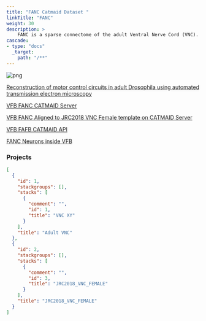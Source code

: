 ```yaml
---
title: "FANC Catmaid Dataset "
linkTitle: "FANC"
weight: 30
description: >
    FANC is a sparse connectome of the adult Ventral Nerve Cord (VNC). Reconstruction of motor control circuits in adult Drosophila using automated transmission electron microscopy; Jasper S. Phelps, David Grant Colburn Hildebrand, Brett J. Graham, Aaron T. Kuan, Logan A. Thomas, Tri M. Nguyen, Julia Buhmann, Anthony W. Azevedo, Anne Sustar, Sweta Agrawal, Mingguan Liu, Brendan L. Shanny, Jan Funke, John C. Tuthill, and Wei-Chung Allen Lee. https://doi.org/10.1016/j.cell.2020.12.013 
cascade:
- type: "docs"
  _target:
    path: "/**"
---
```


![png](https://flyemdev.mrc-lmb.cam.ac.uk/vnc1/2199/small.jpg)

[Reconstruction of motor control circuits in adult Drosophila using automated transmission electron microscopy](https://doi.org/10.1016/j.cell.2020.12.013)


[VFB FANC CATMAID Server](https://fanc.catmaid.virtualflybrain.org/?pid=1&zp=55260&yp=512482.5999999994&xp=173092.19999999998&tool=tracingtool&sid0=1&s0=9&help=true&layout=h(XY,%20%7B%20type:%20%22neuron-search%22,%20id:%20%22neuron-search-1%22,%20options:%20%7B%22annotation-name%22:%20%22publication%22%7D%7D,%200.6))

[VFB FANC Aligned to JRC2018 VNC Female template on CATMAID Server](https://fanc.catmaid.virtualflybrain.org/?pid=2&zp=71600&yp=316800&xp=164400&tool=tracingtool&sid0=3&s0=1&help=true&layout=h(XY,%20%7B%20type:%20%22neuron-search%22,%20id:%20%22neuron-search-1%22,%20options:%20%7B%22annotation-name%22:%20%22publication%22%7D%7D,%200.6))


[VFB FAFB CATMAID API](https://fanc.catmaid.virtualflybrain.org/apis/)

[FANC Neurons inside VFB](https://v2.virtualflybrain.org/org.geppetto.frontend/geppetto?i=VFB_00200000&q=Maniates_Selvin2020,DatasetImages)


### Projects

```json
[
  {
    "id": 1,
    "stackgroups": [],
    "stacks": [
      {
        "comment": "",
        "id": 1,
        "title": "VNC XY"
      }
    ],
    "title": "Adult VNC"
  },
  {
    "id": 2,
    "stackgroups": [],
    "stacks": [
      {
        "comment": "",
        "id": 3,
        "title": "JRC2018_VNC_FEMALE"
      }
    ],
    "title": "JRC2018_VNC_FEMALE"
  }
]
```

